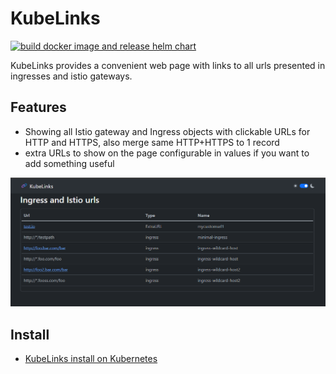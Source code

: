 # KubeLinks

[![build docker image and release helm chart](https://github.com/kkirara/KubeLinks/actions/workflows/release.yml/badge.svg)](https://github.com/kkirara/KubeLinks/actions/workflows/release.yml)

KubeLinks provides a convenient web page with links to all urls presented in ingresses and istio gateways.

## Features
  * Showing all Istio gateway and Ingress objects with clickable URLs for HTTP and HTTPS, also merge same HTTP+HTTPS to 1 record
  * extra URLs to show on the page configurable in values if you want to add something useful

![Screen](KubeLinksScreen.png)

## Install
  * [KubeLinks install on Kubernetes](https://kkirara.github.io/KubeLinks/)
